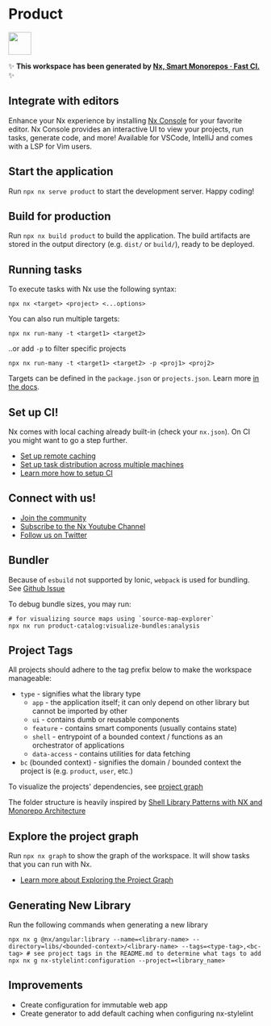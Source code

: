 # Product

<a alt="Nx logo" href="https://nx.dev" target="_blank" rel="noreferrer"><img src="https://raw.githubusercontent.com/nrwl/nx/master/images/nx-logo.png" width="45"></a>

✨ **This workspace has been generated by [Nx, Smart Monorepos · Fast CI.](https://nx.dev)** ✨

## Integrate with editors

Enhance your Nx experience by installing [Nx Console](https://nx.dev/nx-console) for your favorite editor. Nx Console
provides an interactive UI to view your projects, run tasks, generate code, and more! Available for VSCode, IntelliJ and
comes with a LSP for Vim users.

## Start the application

Run `npx nx serve product` to start the development server. Happy coding!

## Build for production

Run `npx nx build product` to build the application. The build artifacts are stored in the output directory (e.g. `dist/` or `build/`), ready to be deployed.

## Running tasks

To execute tasks with Nx use the following syntax:

```
npx nx <target> <project> <...options>
```

You can also run multiple targets:

```
npx nx run-many -t <target1> <target2>
```

..or add `-p` to filter specific projects

```
npx nx run-many -t <target1> <target2> -p <proj1> <proj2>
```

Targets can be defined in the `package.json` or `projects.json`. Learn more [in the docs](https://nx.dev/features/run-tasks).

## Set up CI!

Nx comes with local caching already built-in (check your `nx.json`). On CI you might want to go a step further.

- [Set up remote caching](https://nx.dev/features/share-your-cache)
- [Set up task distribution across multiple machines](https://nx.dev/nx-cloud/features/distribute-task-execution)
- [Learn more how to setup CI](https://nx.dev/recipes/ci)

## Connect with us!

- [Join the community](https://nx.dev/community)
- [Subscribe to the Nx Youtube Channel](https://www.youtube.com/@nxdevtools)
- [Follow us on Twitter](https://twitter.com/nxdevtools)

## Bundler

Because of `esbuild` not supported by Ionic, `webpack` is used for bundling. See [Github Issue](https://github.com/ionic-team/ionic-framework/issues/27251#issuecomment-1516406255)

To debug bundle sizes, you may run:

```shell
# for visualizing source maps using `source-map-explorer`
npx nx run product-catalog:visualize-bundles:analysis
```

## Project Tags

All projects should adhere to the tag prefix below to make the workspace manageable:

- `type` - signifies what the library type
  - `app` - the application itself; it can only depend on other library but cannot be imported by other
  - `ui` - contains dumb or reusable components
  - `feature` - contains smart components (usually contains state)
  - `shell` - entrypoint of a bounded context / functions as an orchestrator of applications
  - `data-access` - contains utilities for data fetching
- `bc` (bounded context) - signifies the domain / bounded context the project is (e.g. `product`, `user`, etc.)

To visualize the projects' dependencies, see [project graph](#explore-the-project-graph)

The folder structure is heavily inspired by [Shell Library Patterns with NX and Monorepo Architecture](https://angularindepth.com/posts/1117/the-shell-library-patterns-with-nx-and-monorepo-architectures)

## Explore the project graph

Run `npx nx graph` to show the graph of the workspace.
It will show tasks that you can run with Nx.

- [Learn more about Exploring the Project Graph](https://nx.dev/core-features/explore-graph)

## Generating New Library

Run the following commands when generating a new library

```shell
npx nx g @nx/angular:library --name=<library-name> --directory=libs/<bounded-context>/<library-name> --tags=<type-tag>,<bc-tag> # see project tags in the README.md to determine what tags to add
npx nx g nx-stylelint:configuration --project=<library_name>
```

## Improvements

- Create configuration for immutable web app
- Create generator to add default caching when configuring nx-stylelint
